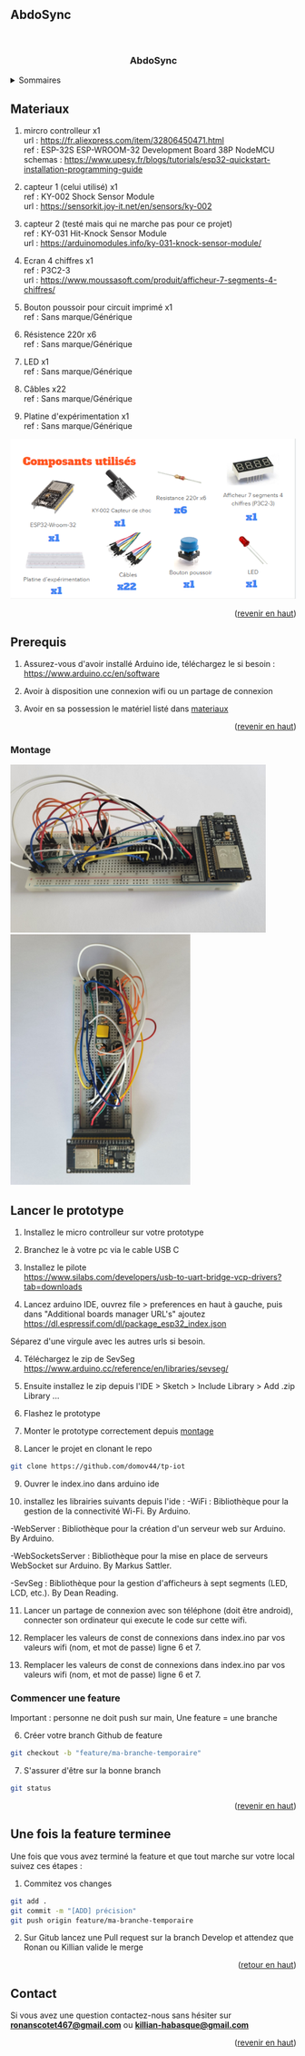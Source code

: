 ## AbdoSync
<a name="readme-top"></a>

<br />
  <h3 align="center">AbdoSync</h3>

<details>
  <summary>Sommaires</summary>
  <ol>
    <li>
      <a href="#materiaux">Matériaux et références</a>
      <li>
      <a href="#prerequis">Prérequis</a>
      </li>
      <li>
      <a href="#montage">Montage</a>
      </li>
        <li>
         <a href="#lancer-le-prototype">Lancer le prototype</a>
      </li>
    </li>
    <li>
      <a href="#commencer-une-feature">Commencer une feature</a>
    </li>
    <li>
      <a href="#une-fois-la-feature-terminee">Une fois que la feature est trerminée</a>
    </li>
    <li><a href="#contact">Contact</a></li>
  </ol>
</details>

## Materiaux

1. mircro controlleur x1 <br>
url : https://fr.aliexpress.com/item/32806450471.html <br>
ref : ESP-32S ESP-WROOM-32 Development Board 38P NodeMCU <br>
schemas : https://www.upesy.fr/blogs/tutorials/esp32-quickstart-installation-programming-guide <br>

2. capteur 1 (celui utilisé) x1 <br>
ref : KY-002 Shock Sensor Module <br>
url : https://sensorkit.joy-it.net/en/sensors/ky-002 <br>

3. capteur 2 (testé mais qui ne marche pas pour ce projet) <br>
ref : KY-031 Hit-Knock Sensor Module <br>
url : https://arduinomodules.info/ky-031-knock-sensor-module/ <br>

4. Ecran 4 chiffres x1 <br>
ref : P3C2-3 <br>
url : https://www.moussasoft.com/produit/afficheur-7-segments-4-chiffres/ <br>

5. Bouton poussoir pour circuit imprimé x1 <br>
ref : Sans marque/Générique <br>

6. Résistence 220r x6 <br>
ref : Sans marque/Générique <br>

7. LED x1 <br>
ref : Sans marque/Générique <br>

8. Câbles x22 <br>
ref : Sans marque/Générique <br>

9. Platine d'expérimentation x1 <br>
ref : Sans marque/Générique <br>

![alt text](image.png)

<p align="right">(<a href="#readme-top">revenir en haut</a>)</p>


## Prerequis

1. Assurez-vous d'avoir installé Arduino ide, téléchargez le si besoin : <br>
https://www.arduino.cc/en/software

2. Avoir à disposition une connexion wifi ou un partage de connexion

3. Avoir en sa possession le matériel listé dans <a href="#materiaux">materiaux</a>

<p align="right">(<a href="#readme-top">revenir en haut</a>)</p>

### Montage
![alt text](image-1.png)
![alt text](image-2.png)

## Lancer le prototype

1. Installez le micro controlleur sur votre prototype

2. Branchez le à votre pc via le cable USB C

3. Installez le pilote <br>
https://www.silabs.com/developers/usb-to-uart-bridge-vcp-drivers?tab=downloads

3. Lancez arduino IDE, ouvrez file > preferences en haut à gauche, puis dans "Additional boards manager URL's" ajoutez <br>
https://dl.espressif.com/dl/package_esp32_index.json

Séparez d'une virgule avec les autres urls si besoin.

4. Téléchargez le zip de SevSeg <br>
https://www.arduino.cc/reference/en/libraries/sevseg/

5. Ensuite installez le zip depuis l'IDE > Sketch > Include Library > Add .zip Library ...

6. Flashez le prototype

7. Monter le prototype correctement depuis <a href="#montage">montage</a>

8. Lancer le projet en clonant le repo 
```sh
git clone https://github.com/domov44/tp-iot
```

9. Ouvrer le index.ino dans arduino ide

10. installez les librairies suivants depuis l'ide : 
-WiFi : Bibliothèque pour la gestion de la connectivité Wi-Fi.
By Arduino.

-WebServer : Bibliothèque pour la création d'un serveur web sur Arduino.
By Arduino.

-WebSocketsServer : Bibliothèque pour la mise en place de serveurs WebSocket sur Arduino.
By Markus Sattler.

-SevSeg : Bibliothèque pour la gestion d'afficheurs à sept segments (LED, LCD, etc.).
By Dean Reading.

11. Lancer un partage de connexion avec son téléphone (doit être android), connecter son ordinateur qui execute le code sur cette wifi.

12. Remplacer les valeurs de const de connexions dans index.ino par vos valeurs wifi (nom, et mot de passe) ligne 6 et 7.

13. Remplacer les valeurs de const de connexions dans index.ino par vos valeurs wifi (nom, et mot de passe) ligne 6 et 7.


### Commencer une feature

Important : personne ne doit push sur main,
Une feature = une branche

6. Créer votre branch Github de feature
```sh
git checkout -b "feature/ma-branche-temporaire"
```

7. S'assurer d'être sur la bonne branch
```sh
git status
```

<p align="right">(<a href="#readme-top">revenir en haut</a>)</p>



## Une fois la feature terminee

Une fois que vous avez terminé la feature et que tout marche sur votre local suivez ces étapes :

1. Commitez vos changes 
```sh
git add .
git commit -m "[ADD] précision"
git push origin feature/ma-branche-temporaire
```
2. Sur Gitub lancez une Pull request sur la branch Develop et attendez que Ronan ou Killian valide le merge

<p align="right">(<a href="#readme-top">retour en haut</a>)</p>

## Contact

Si vous avez une question contactez-nous sans hésiter sur **ronanscotet467@gmail.com** ou **killian-habasque@gmail.com**

<p align="right">(<a href="#readme-top">revenir en haut</a>)</p>

